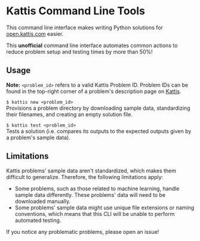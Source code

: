 # Kattis Command Line Tools
This command line interface makes writing Python solutions for 
[open.kattis.com](open.kattis.com) easier.

This **unofficial** command line interface automates common actions to reduce 
problem setup and testing times by more than 50%!

## Usage

**Note:** `<problem_id>` refers to a valid Kattis Problem ID. Problem IDs can be 
found in the top-right corner of a problem's description page on 
[Kattis](open.kattis.com).

`$ kattis new <problem_id>`  
Provisions a problem directory by downloading sample data, standardizing their 
filenames, and creating an empty solution file.

`$ kattis test <problem_id>`  
Tests a solution (i.e. compares its outputs to the expected outputs given by a 
problem's sample data).

## Limitations

Kattis problems' sample data aren't standardized, which makes them difficult to 
generalize. Therefore, the following limitations apply:

- Some problems, such as those related to machine learning, handle sample data 
differently. These problems' data will need to be downloaded manually.
- Some problems' sample data might use unique file extensions or naming 
conventions, which means that this CLI will be unable to perform automated 
testing.

If you notice any problematic problems, please open an issue!
